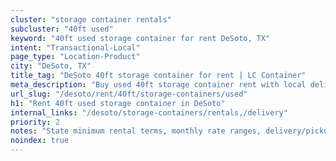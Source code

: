 ```yaml
---
cluster: "storage container rentals"
subcluster: "40ft used"
keyword: "40ft used storage container for rent DeSoto, TX"
intent: "Transactional-Local"
page_type: "Location-Product"
city: "DeSoto, TX"
title_tag: "DeSoto 40ft storage container for rent | LC Container"
meta_description: "Buy used 40ft storage container rent with local delivery in DeSoto, TX. LC Container — local Since 2003. Request a fast quote today."
url_slug: "/desoto/rent/40ft/storage-containers/used"
h1: "Rent 40ft used storage container in DeSoto"
internal_links: "/desoto/storage-containers/rentals,/delivery"
priority: 2
notes: "State minimum rental terms, monthly rate ranges, delivery/pickup fees, service area."
noindex: true
---
```


<!-- TODO: Add unique city/inventory copy, images, and internal links here. -->
